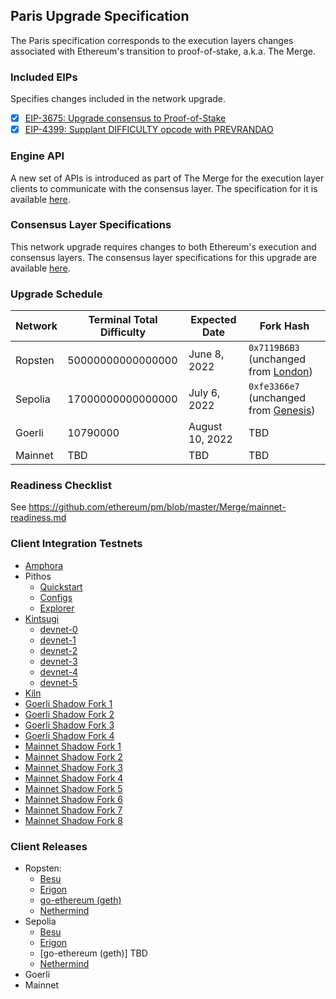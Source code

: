 ## Paris Upgrade Specification

The Paris specification corresponds to the execution layers changes associated with Ethereum's transition to proof-of-stake, a.k.a. The Merge.

### Included EIPs
Specifies changes included in the network upgrade.

  - [x] [EIP-3675: Upgrade consensus to Proof-of-Stake](https://eips.ethereum.org/EIPS/eip-3675)
  - [x] [EIP-4399: Supplant DIFFICULTY opcode with PREVRANDAO](https://eips.ethereum.org/EIPS/eip-4399)

### Engine API

A new set of APIs is introduced as part of The Merge for the execution layer clients to communicate with the consensus layer. The specification for it is available [here](https://github.com/ethereum/execution-apis/tree/main/src/engine).

### Consensus Layer Specifications

This network upgrade requires changes to both Ethereum's execution and consensus layers. The consensus layer specifications for this upgrade are available [here](https://github.com/ethereum/consensus-specs/tree/dev/specs/bellatrix).

### Upgrade Schedule

| Network | Terminal Total Difficulty | Expected Date | Fork Hash    |
|---------|------------|---------------|--------------|
| Ropsten | 50000000000000000 | June 8, 2022 | `0x7119B6B3` (unchanged from [London](https://github.com/ethereum/execution-specs/blob/master/network-upgrades/mainnet-upgrades/london.md)) |
| Sepolia | 17000000000000000 | July 6, 2022 | `0xfe3366e7` (unchanged from [Genesis](https://github.com/ethereum/go-ethereum/pull/23730)) |
| Goerli  | 10790000 | August 10, 2022 | TBD |
| Mainnet | TBD | TBD | TBD |

### Readiness Checklist

See https://github.com/ethereum/pm/blob/master/Merge/mainnet-readiness.md

### Client Integration Testnets

  - [Amphora](https://hackmd.io/@tvanepps/amphora-milestones)
  - Pithos
    - [Quickstart](https://github.com/parithosh/pithos-lighthouse-geth-quick-start)
    - [Configs](https://github.com/parithosh/consensus-deployment-ansible/blob/master/README.md)
    - [Explorer](https://pithos-explorer.ethdevops.io/)
  - [Kintsugi](https://kintsugi.themerge.dev/)
    - [devnet-0](https://github.com/parithosh/consensus-deployment-ansible/tree/master/merge-devnet-0)
    - [devnet-1](https://github.com/parithosh/consensus-deployment-ansible/tree/master/merge-devnet-1)
    - [devnet-2](https://github.com/parithosh/consensus-deployment-ansible/tree/master/merge-devnet-2)
    - [devnet-3](https://github.com/parithosh/consensus-deployment-ansible/tree/master/merge-devnet-3)
    - [devnet-4](https://github.com/parithosh/consensus-deployment-ansible/tree/master/merge-devnet-4)
    - [devnet-5](https://github.com/parithosh/consensus-deployment-ansible/tree/master/merge-devnet-5)
  - [Kiln](https://kiln.themerge.dev/)
  - [Goerli Shadow Fork 1](https://github.com/parithosh/consensus-deployment-ansible/tree/master/goerli-shadow-fork)
  - [Goerli Shadow Fork 2](https://github.com/parithosh/consensus-deployment-ansible/tree/master/goerli-shadow-fork-2)
  - [Goerli Shadow Fork 3](https://github.com/parithosh/consensus-deployment-ansible/tree/master/goerli-shadow-fork-3)
  - [Goerli Shadow Fork 4](https://github.com/parithosh/consensus-deployment-ansible/tree/master/goerli-shadow-fork-4)
  - [Mainnet Shadow Fork 1](https://github.com/parithosh/consensus-deployment-ansible/tree/master/mainnet-shadow-fork-1)
  - [Mainnet Shadow Fork 2](https://github.com/parithosh/consensus-deployment-ansible/tree/master/mainnet-shadow-fork-2)
  - [Mainnet Shadow Fork 3](https://github.com/parithosh/consensus-deployment-ansible/tree/master/mainnet-shadow-fork-3)
  - [Mainnet Shadow Fork 4](https://github.com/parithosh/consensus-deployment-ansible/tree/master/mainnet-shadow-fork-4)
  - [Mainnet Shadow Fork 5](https://github.com/parithosh/consensus-deployment-ansible/tree/master/mainnet-shadow-fork-5)
  - [Mainnet Shadow Fork 6](https://github.com/parithosh/consensus-deployment-ansible/tree/master/mainnet-shadow-fork-6)
  - [Mainnet Shadow Fork 7](https://github.com/parithosh/consensus-deployment-ansible/tree/master/mainnet-shadow-fork-7)
  - [Mainnet Shadow Fork 8](https://github.com/parithosh/consensus-deployment-ansible/tree/master/mainnet-shadow-fork-8)


### Client Releases

 - Ropsten:
    - [Besu](https://github.com/hyperledger/besu/releases/tag/22.4.2)
    - [Erigon](https://github.com/ledgerwatch/erigon/releases/tag/v2022.05.08)
    - [go-ethereum (geth)](https://github.com/ethereum/go-ethereum/releases/tag/v1.10.18)
    - [Nethermind](https://github.com/NethermindEth/nethermind/releases/tag/1.13.1)
- Sepolia
    - [Besu](https://github.com/hyperledger/besu/releases/tag/22.7.0-RC1)
    - [Erigon](https://github.com/ledgerwatch/erigon/releases/tag/v2022.07.01)
    - [go-ethereum (geth)] TBD
    - [Nethermind](https://github.com/NethermindEth/nethermind/releases/tag/1.13.4)
- Goerli
- Mainnet 
